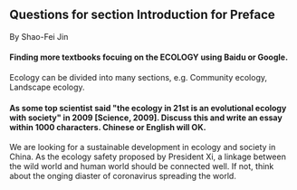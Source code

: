 

## Questions for section Introduction for Preface
By Shao-Fei Jin
#### Finding more textbooks focuing on the ECOLOGY using Baidu or Google.
Ecology can be divided into many sections, e.g. Community ecology, Landscape ecology.

#### As some top scientist said "the ecology in 21st is an evolutional ecology with society" in 2009 [Science, 2009]. Discuss this and write an essay within 1000 characters. Chinese or English will OK.

We are looking for a sustainable development in ecology and society in China. As the ecology safety proposed by President Xi, a linkage between the wild world and human world should be connected well. If not, think about the onging diaster of coronavirus spreading the world. 

